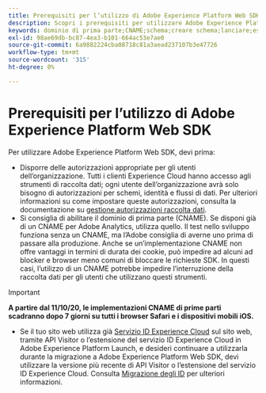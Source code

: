 ```yaml
---
title: Prerequisiti per l’utilizzo di Adobe Experience Platform Web SDK
description: Scopri i prerequisiti per utilizzare Adobe Experience Platform Web SDK.
keywords: dominio di prima parte;CNAME;schema;creare schema;lanciare;estensione web sdk;estensione;ID configurazione;strumento di configurazione;elemento dati;creare elemento dati;oggetto XDM;sendEvent;send Event;
exl-id: 98ae69db-bc87-4ea3-b101-664ac53e7ae0
source-git-commit: 6a9882224cba08718c81a3aead237107b3e47726
workflow-type: tm+mt
source-wordcount: '315'
ht-degree: 0%

---
```


# Prerequisiti per l’utilizzo di Adobe Experience Platform Web SDK

Per utilizzare Adobe Experience Platform Web SDK, devi prima:

- Disporre delle autorizzazioni appropriate per gli utenti dell’organizzazione. Tutti i clienti Experience Cloud hanno accesso agli strumenti di raccolta dati; ogni utente dell’organizzazione avrà solo bisogno di autorizzazioni per schemi, identità e flussi di dati. Per ulteriori informazioni su come impostare queste autorizzazioni, consulta la documentazione su [gestione autorizzazioni raccolta dati](https://experienceleague.adobe.com/docs/experience-platform/collection/permissions.html?lang=en).
- Si consiglia di abilitare il dominio di prima parte (CNAME). Se disponi già di un CNAME per Adobe Analytics, utilizza quello. Il test nello sviluppo funziona senza un CNAME, ma l’Adobe consiglia di averne uno prima di passare alla produzione. Anche se un’implementazione CNAME non offre vantaggi in termini di durata dei cookie, può impedire ad alcuni ad blocker e browser meno comuni di bloccare le richieste SDK. In questi casi, l’utilizzo di un CNAME potrebbe impedire l’interruzione della raccolta dati per gli utenti che utilizzano questi strumenti.

>[!IMPORTANT]
>
>**A partire dal 11/10/20, le implementazioni CNAME di prime parti scadranno dopo 7 giorni su tutti i browser Safari e i dispositivi mobili iOS.**

- Se il tuo sito web utilizza già [Servizio ID Experience Cloud](https://experienceleague.adobe.com/docs/experience-platform/edge/identity/overview.html) sul sito web, tramite API Visitor o l’estensione del servizio ID Experience Cloud in Adobe Experience Platform Launch, e desideri continuare a utilizzarla durante la migrazione a Adobe Experience Platform Web SDK, devi utilizzare la versione più recente di API Visitor o l’estensione del servizio ID Experience Cloud. Consulta [Migrazione degli ID](https://experienceleague.adobe.com/docs/experience-platform/edge/identity/overview.html?lang=en#identity) per ulteriori informazioni.
